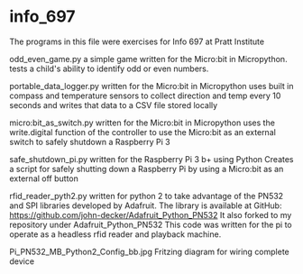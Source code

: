 # info_697
The programs in this file were exercises for Info 697 at Pratt Institute

odd_even_game.py 
a simple game written for the Micro:bit in Micropython.
tests a child's ability to identify odd or even numbers.

portable_data_logger.py
written for the Micro:bit in Micropython
uses built in compass and temperature sensors to collect direction and temp
every 10 seconds and writes that data to a CSV file stored locally

micro:bit_as_switch.py
written for the Micro:bit in Micropython
uses the write.digital function of the controller to use the Micro:bit as an external 
switch to safely shutdown a Raspberry Pi 3

safe_shutdown_pi.py
written for the Raspberry Pi 3 b+ using Python
Creates a script for safely shutting down a Raspberry Pi by using a Micro:bit
as an external off button

rfid_reader_pyth2.py 
written for python 2 to take advantage of the PN532 and SPI libraries developed by 
Adafruit. The library is available at GitHub: 
https://github.com/john-decker/Adafruit_Python_PN532
It also forked to my repository under Adafruit_Python_PN532
This code was written for the pi to operate as a headless rfid reader and playback
machine.

Pi_PN532_MB_Python2_Config_bb.jpg
Fritzing diagram for wiring complete device